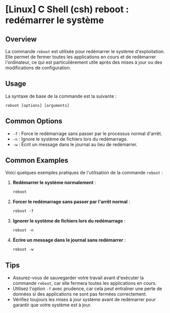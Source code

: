 # [Linux] C Shell (csh) reboot : redémarrer le système

## Overview
La commande `reboot` est utilisée pour redémarrer le système d'exploitation. Elle permet de fermer toutes les applications en cours et de redémarrer l'ordinateur, ce qui est particulièrement utile après des mises à jour ou des modifications de configuration.

## Usage
La syntaxe de base de la commande est la suivante :
```
reboot [options] [arguments]
```

## Common Options
- `-f` : Force le redémarrage sans passer par le processus normal d'arrêt.
- `-n` : Ignore le système de fichiers lors du redémarrage.
- `-w` : Écrit un message dans le journal au lieu de redémarrer.

## Common Examples
Voici quelques exemples pratiques de l'utilisation de la commande `reboot` :

1. **Redémarrer le système normalement** :
   ```csh
   reboot
   ```

2. **Forcer le redémarrage sans passer par l'arrêt normal** :
   ```csh
   reboot -f
   ```

3. **Ignorer le système de fichiers lors du redémarrage** :
   ```csh
   reboot -n
   ```

4. **Écrire un message dans le journal sans redémarrer** :
   ```csh
   reboot -w
   ```

## Tips
- Assurez-vous de sauvegarder votre travail avant d'exécuter la commande `reboot`, car elle fermera toutes les applications en cours.
- Utilisez l'option `-f` avec prudence, car cela peut entraîner une perte de données si des applications ne sont pas fermées correctement.
- Vérifiez toujours les mises à jour système avant de redémarrer pour garantir que votre système est à jour.